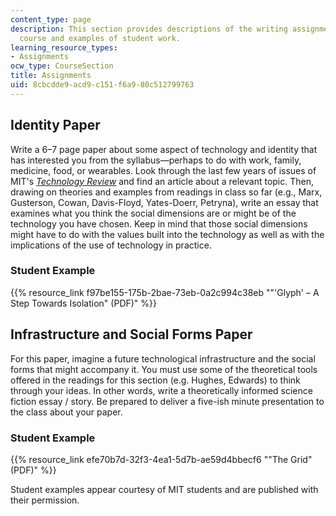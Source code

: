 ```yaml
---
content_type: page
description: This section provides descriptions of the writing assignments for the
  course and examples of student work.
learning_resource_types:
- Assignments
ocw_type: CourseSection
title: Assignments
uid: 8cbcdde9-acd9-c151-f6a9-80c512799763
---
```


Identity Paper
--------------

Write a 6–7 page paper about some aspect of technology and identity that has interested you from the syllabus—perhaps to do with work, family, medicine, food, or wearables. Look through the last few years of issues of MIT's [_Technology Review_](http://www.technologyreview.com/) and find an article about a relevant topic. Then, drawing on theories and examples from readings in class so far (e.g., Marx, Gusterson, Cowan, Davis-Floyd, Yates-Doerr, Petryna), write an essay that examines what you think the social dimensions are or might be of the technology you have chosen. Keep in mind that those social dimensions might have to do with the values built into the technology as well as with the implications of the use of technology in practice.

### Student Example

{{% resource_link f97be155-175b-2bae-73eb-0a2c994c38eb "\"'Glyph' – A Step Towards Isolation\" (PDF)" %}}

Infrastructure and Social Forms Paper
-------------------------------------

For this paper, imagine a future technological infrastructure and the social forms that might accompany it. You must use some of the theoretical tools offered in the readings for this section (e.g. Hughes, Edwards) to think through your ideas. In other words, write a theoretically informed science fiction essay / story. Be prepared to deliver a five-ish minute presentation to the class about your paper.

### Student Example

{{% resource_link efe70b7d-32f3-4ea1-5d7b-ae59d4bbecf6 "\"The Grid\" (PDF)" %}}

Student examples appear courtesy of MIT students and are published with their permission.
